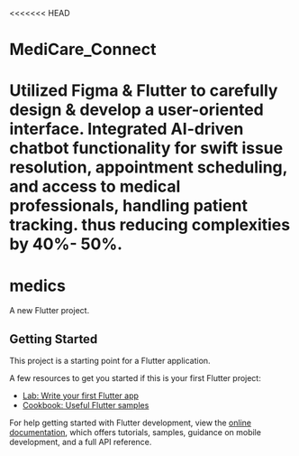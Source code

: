 <<<<<<< HEAD
# MediCare_Connect
Utilized Figma &amp; Flutter to carefully design &amp; develop a user-oriented interface. Integrated AI-driven chatbot functionality for swift issue resolution, appointment scheduling, and access to medical  professionals, handling patient tracking. thus reducing complexities by 40%- 50%.
=======
# medics

A new Flutter project.

## Getting Started

This project is a starting point for a Flutter application.

A few resources to get you started if this is your first Flutter project:

- [Lab: Write your first Flutter app](https://docs.flutter.dev/get-started/codelab)
- [Cookbook: Useful Flutter samples](https://docs.flutter.dev/cookbook)

For help getting started with Flutter development, view the
[online documentation](https://docs.flutter.dev/), which offers tutorials,
samples, guidance on mobile development, and a full API reference.
>>>>>>>
 
